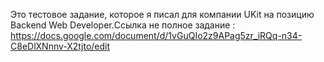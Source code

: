 
Это тестовое задание, которое я писал для компании UKit на позицию Backend Web Developer.Ссылка не полное задание : https://docs.google.com/document/d/1vGuQIo2z9APag5zr_iRQq-n34-C8eDlXNnnv-X2tjto/edit

